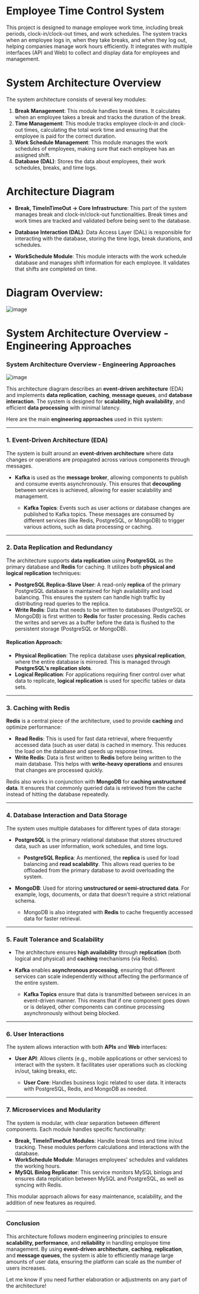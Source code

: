 # Employee Time Control System

This project is designed to manage employee work time, including break periods, clock-in/clock-out times, and work schedules. The system tracks when an employee logs in, when they take breaks, and when they log out, helping companies manage work hours efficiently. It integrates with multiple interfaces (API and Web) to collect and display data for employees and management.
 
 
 # System Architecture Overview

The system architecture consists of several key modules:
1. **Break Management**: This module handles break times. It calculates when an employee takes a break and tracks the duration of the break.
2. **Time Management**: This module tracks employee clock-in and clock-out times, calculating the total work time and ensuring that the employee is paid for the correct duration.
3. **Work Schedule Management**: This module manages the work schedules of employees, making sure that each employee has an assigned shift.
4. **Database (DAL)**: Stores the data about employees, their work schedules, breaks, and time logs.

# Architecture Diagram

- **Break, TimeInTimeOut -> Core Infrastructure**: 
  This part of the system manages break and clock-in/clock-out functionalities. Break times and work times are tracked and validated before being sent to the database.
  
- **Database Interaction (DAL)**: 
  Data Access Layer (DAL) is responsible for interacting with the database, storing the time logs, break durations, and schedules.

- **WorkSchedule Module**:
  This module interacts with the work schedule database and manages shift information for each employee. It validates that shifts are completed on time.

# Diagram Overview:
![image](https://github.com/user-attachments/assets/0de3e5f8-0bb7-4fd1-8815-3aeb6e66f073)


# System Architecture Overview - Engineering Approaches
### **System Architecture Overview - Engineering Approaches**
![image](https://github.com/user-attachments/assets/4f7db9bc-c5a0-409c-bf80-2a8265c2e588)

This architecture diagram describes an **event-driven architecture** (EDA) and implements **data replication**, **caching**, **message queues**, and **database interaction**. The system is designed for **scalability, high availability**, and efficient **data processing** with minimal latency.

Here are the main **engineering approaches** used in this system:

---

### **1. Event-Driven Architecture (EDA)**
The system is built around an **event-driven architecture** where data changes or operations are propagated across various components through messages. 

- **Kafka** is used as the **message broker**, allowing components to publish and consume events asynchronously. This ensures that **decoupling** between services is achieved, allowing for easier scalability and management.
  
  - **Kafka Topics**: Events such as user actions or database changes are published to Kafka topics. These messages are consumed by different services (like Redis, PostgreSQL, or MongoDB) to trigger various actions, such as data processing or caching.

---

### **2. Data Replication and Redundancy**
The architecture supports **data replication** using **PostgreSQL** as the primary database and **Redis** for caching. It utilizes both **physical and logical replication** techniques:

- **PostgreSQL Replica-Slave User**: A read-only **replica** of the primary PostgreSQL database is maintained for high availability and load balancing. This ensures the system can handle high traffic by distributing read queries to the replica.
- **Write Redis**: Data that needs to be written to databases (PostgreSQL or MongoDB) is first written to **Redis** for faster processing. Redis caches the writes and serves as a buffer before the data is flushed to the persistent storage (PostgreSQL or MongoDB).

#### **Replication Approach**:
- **Physical Replication**: The replica database uses **physical replication**, where the entire database is mirrored. This is managed through **PostgreSQL's replication slots**.
- **Logical Replication**: For applications requiring finer control over what data to replicate, **logical replication** is used for specific tables or data sets.

---

### **3. Caching with Redis**
**Redis** is a central piece of the architecture, used to provide **caching** and optimize performance:

- **Read Redis**: This is used for fast data retrieval, where frequently accessed data (such as user data) is cached in memory. This reduces the load on the database and speeds up response times.
- **Write Redis**: Data is first written to **Redis** before being written to the main database. This helps with **write-heavy operations** and ensures that changes are processed quickly.

Redis also works in conjunction with **MongoDB** for **caching unstructured data**. It ensures that commonly queried data is retrieved from the cache instead of hitting the database repeatedly.

---

### **4. Database Interaction and Data Storage**
The system uses multiple databases for different types of data storage:

- **PostgreSQL** is the primary relational database that stores structured data, such as user information, work schedules, and time logs.
  
  - **PostgreSQL Replica**: As mentioned, the **replica** is used for load balancing and **read scalability**. This allows read queries to be offloaded from the primary database to avoid overloading the system.
  
- **MongoDB**: Used for storing **unstructured or semi-structured data**. For example, logs, documents, or data that doesn't require a strict relational schema.
  
  - MongoDB is also integrated with **Redis** to cache frequently accessed data for faster retrieval.

---

### **5. Fault Tolerance and Scalability**
- The architecture ensures **high availability** through **replication** (both logical and physical) and **caching** mechanisms (via Redis).
- **Kafka** enables **asynchronous processing**, ensuring that different services can scale independently without affecting the performance of the entire system.
  
  - **Kafka Topics** ensure that data is transmitted between services in an event-driven manner. This means that if one component goes down or is delayed, other components can continue processing asynchronously without being blocked.

---

### **6. User Interactions**
The system allows interaction with both **APIs** and **Web** interfaces:

- **User API**: Allows clients (e.g., mobile applications or other services) to interact with the system. It facilitates user operations such as clocking in/out, taking breaks, etc.
  
  - **User Core**: Handles business logic related to user data. It interacts with PostgreSQL, Redis, and MongoDB as needed.

---

### **7. Microservices and Modularity**
The system is modular, with clear separation between different components. Each module handles specific functionality:

- **Break, TimeInTimeOut Modules**: Handle break times and time in/out tracking. These modules perform calculations and interactions with the database.
- **WorkSchedule Module**: Manages employees' schedules and validates the working hours.
- **MySQL Binlog Replicator**: This service monitors MySQL binlogs and ensures data replication between MySQL and PostgreSQL, as well as syncing with Redis.

This modular approach allows for easy maintenance, scalability, and the addition of new features as required.

---

### **Conclusion**

This architecture follows modern engineering principles to ensure **scalability, performance**, and **reliability** in handling employee time management. By using **event-driven architecture**, **caching**, **replication**, and **message queues**, the system is able to efficiently manage large amounts of user data, ensuring the platform can scale as the number of users increases.

Let me know if you need further elaboration or adjustments on any part of the architecture!
